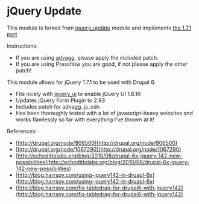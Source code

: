 # jQuery Update

This module is forked from [jquery_update](http://drupal.org/project/jquery_update) module and implements [the 1.7.1 port](http://drupal.org/node/1067290)

Instructions:

- If you are using [advagg](http://drupal.org/project/advagg), please apply the included patch.
- If you are using Pressflow you are good, if not please apply the other patch!

This module allows for jQuery 1.7.1 to be used with Drupal 6:

- Fits nicely with [jquery_ui](https://github.com/alexweber/jquery_ui) to enable jQuery UI 1.8.16
- Updates jQuery Form Plugin to 2.93
- Includes patch for advagg_js_cdn
- Has been thoroughly tested with a lot of javascript-heavy websites and works flawlessly so far with everything I've thrown at it!

References:

- [http://drupal.org/node/806500](http://drupal.org/node/806500)
- [http://drupal.org/node/1067290](http://drupal.org/node/1067290)
- [http://echodittolabs.org/blog/2010/08/drupal-6x-jquery-142-new-possibilities](http://echodittolabs.org/blog/2010/08/drupal-6x-jquery-142-new-possibilities)
- [http://blog.harrspy.com/using-jquery142-in-druapl-6x](http://blog.harrspy.com/using-jquery142-in-druapl-6x)
- [http://blog.harrspy.com/fix-tabledrag-for-drupal6-with-jquery142](http://blog.harrspy.com/fix-tabledrag-for-drupal6-with-jquery142)
